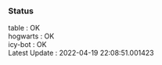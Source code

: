 ### Status


table : OK  
hogwarts : OK  
icy-bot : OK  
Latest Update : 2022-04-19 22:08:51.001423

